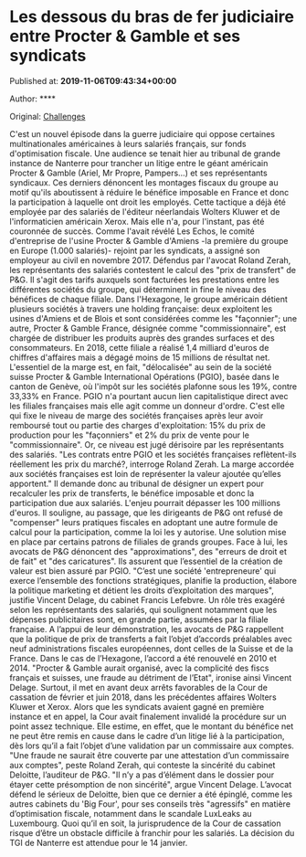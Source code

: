 
# Les dessous du bras de fer judiciaire entre Procter & Gamble et ses syndicats

Published at: **2019-11-06T09:43:34+00:00**

Author: ****

Original: [Challenges](https://www.challenges.fr/entreprise/les-dessous-du-bras-de-fer-judiciaire-entre-procter-gamble-et-ses-syndicats_683357)

C'est un nouvel épisode dans la guerre judiciaire qui oppose certaines multinationales américaines à leurs salariés français, sur fonds d'optimisation fiscale. Une audience se tenait hier au tribunal de grande instance de Nanterre pour trancher un litige entre le géant américain Procter & Gamble (Ariel, Mr Propre, Pampers...) et ses représentants syndicaux. Ces derniers dénoncent les montages fiscaux du groupe au motif qu'ils aboutissent à réduire le bénéfice imposable en France et donc la participation à laquelle ont droit les employés. Cette tactique a déjà été employée par des salariés de l'éditeur néerlandais Wolters Kluwer et de l'informaticien américain Xerox. Mais elle n'a, pour l'instant, pas été couronnée de succès.
Comme l'avait révélé Les Echos, le comité d'entreprise de l'usine Procter & Gamble d'Amiens -la première du groupe en Europe (1.000 salariés)- rejoint par les syndicats, a assigné son employeur au civil en novembre 2017. Défendus par l'avocat Roland Zerah, les représentants des salariés contestent le calcul des "prix de transfert" de P&G. Il s'agit des tarifs auxquels sont facturées les prestations entre les différentes sociétés du groupe, qui déterminent in fine le niveau des bénéfices de chaque filiale.
Dans l'Hexagone, le groupe américain détient plusieurs sociétés à travers une holding française: deux exploitent les usines d'Amiens et de Blois et sont considérées comme les "façonnier"; une autre, Procter & Gamble France, désignée comme "commissionnaire", est chargée de distribuer les produits auprès des grandes surfaces et des consommateurs. En 2018, cette filiale a réalisé 1,4 milliard d'euros de chiffres d'affaires mais a dégagé moins de 15 millions de résultat net.
L'essentiel de la marge est, en fait, "délocalisée" au sein de la société suisse Procter & Gamble International Opérations (PGIO), basée dans le canton de Genève, où l'impôt sur les sociétés plafonne sous les 19%, contre 33,33% en France. PGIO n'a pourtant aucun lien capitalistique direct avec les filiales françaises mais elle agit comme un donneur d'ordre. C'est elle qui fixe le niveau de marge des sociétés françaises après leur avoir remboursé tout ou partie des charges d'exploitation: 15% du prix de production pour les "façonniers" et 2% du prix de vente pour le "commissionnaire".
Or, ce niveau est jugé dérisoire par les représentants des salariés. "Les contrats entre PGIO et les sociétés françaises reflètent-ils réellement les prix du marché?, interroge Roland Zerah. La marge accordée aux sociétés françaises est loin de représenter la valeur ajoutée qu’elles apportent." Il demande donc au tribunal de désigner un expert pour recalculer les prix de transferts, le bénéfice imposable et donc la participation due aux salariés. L'enjeu pourrait dépasser les 100 millions d'euros. Il souligne, au passage, que les dirigeants de P&G ont refusé de "compenser" leurs pratiques fiscales en adoptant une autre formule de calcul pour la participation, comme la loi les y autorise. Une solution mise en place par certains patrons de filiales de grands groupes.
Face à lui, les avocats de P&G dénoncent des "approximations", des "erreurs de droit et de fait" et "des caricatures". Ils assurent que l’essentiel de la création de valeur est bien assuré par PGIO. "C’est une société 'entrepreneure' qui exerce l’ensemble des fonctions stratégiques, planifie la production, élabore la politique marketing et détient les droits d’exploitation des marques", justifie Vincent Delage, du cabinet Francis Lefebvre. Un rôle très exagéré selon les représentants des salariés, qui soulignent notamment que les dépenses publicitaires sont, en grande partie, assumées par la filiale française.
A l’appui de leur démonstration, les avocats de P&G rappellent que la politique de prix de transferts a fait l’objet d’accords préalables avec neuf administrations fiscales européennes, dont celles de la Suisse et de la France. Dans le cas de l’Hexagone, l’accord a été renouvelé en 2010 et 2014. "Procter & Gamble aurait organisé, avec la complicité des fiscs français et suisses, une fraude au détriment de l’Etat", ironise ainsi Vincent Delage.
Surtout, il met en avant deux arrêts favorables de la Cour de cassation de février et juin 2018, dans les précédentes affaires Wolters Kluwer et Xerox. Alors que les syndicats avaient gagné en première instance et en appel, la Cour avait finalement invalidé la procédure sur un point assez technique. Elle estime, en effet, que le montant du bénéfice net ne peut être remis en cause dans le cadre d’un litige lié à la participation, dès lors qu’il a fait l’objet d’une validation par un commissaire aux comptes.
"Une fraude ne saurait être couverte par une attestation d’un commissaire aux comptes", peste Roland Zerah, qui conteste la sincérité du cabinet Deloitte, l’auditeur de P&G. "Il n’y a pas d’élément dans le dossier pour étayer cette présomption de non sincérité", argue Vincent Delage. L’avocat défend le sérieux de Deloitte, bien que ce dernier a été épinglé, comme les autres cabinets du 'Big Four', pour ses conseils très "agressifs" en matière d’optimisation fiscale, notamment dans le scandale LuxLeaks au Luxembourg. Quoi qu’il en soit, la jurisprudence de la Cour de cassation risque d’être un obstacle difficile à franchir pour les salariés. La décision du TGI de Nanterre est attendue pour le 14 janvier.
